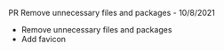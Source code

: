 PR Remove unnecessary files and packages - 10/8/2021

-   Remove unnecessary files and packages
-   Add favicon
